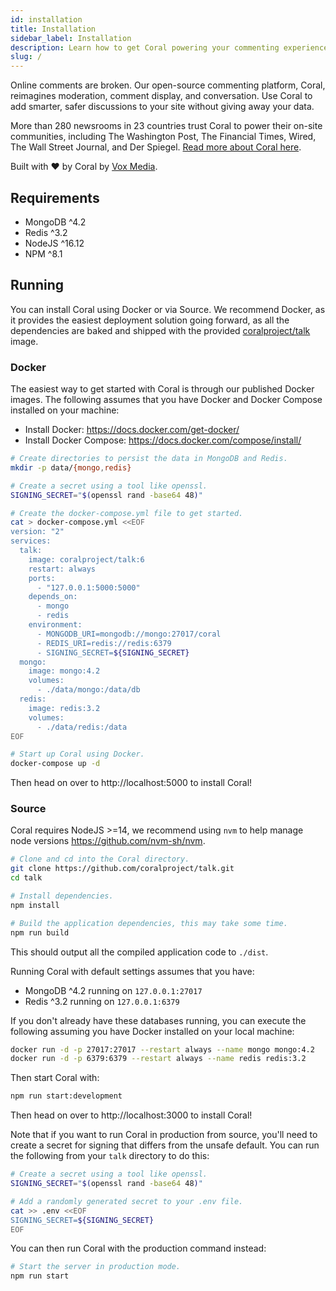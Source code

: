 ```yaml
---
id: installation
title: Installation
sidebar_label: Installation
description: Learn how to get Coral powering your commenting experience.
slug: /
---
```


Online comments are broken. Our open-source commenting platform, Coral,
reimagines moderation, comment display, and conversation. Use Coral to add
smarter, safer discussions to your site without giving away your data.

More than 280 newsrooms in 23 countries trust Coral to power their on-site
communities, including The Washington Post, The Financial Times, Wired, The Wall Street Journal, and Der
Spiegel. [Read more about Coral here](https://coralproject.net/).

Built with ❤️ by Coral by [Vox Media](https://product.voxmedia.com/).

## Requirements

- MongoDB ^4.2
- Redis ^3.2
- NodeJS ^16.12
- NPM ^8.1

## Running

You can install Coral using Docker or via Source. We recommend Docker, as it
provides the easiest deployment solution going forward, as all the dependencies
are baked and shipped with the provided
[coralproject/talk](https://hub.docker.com/r/coralproject/talk) image.

### Docker

The easiest way to get started with Coral is through our published Docker
images. The following assumes that you have Docker and Docker Compose installed
on your machine:

- Install Docker: https://docs.docker.com/get-docker/
- Install Docker Compose: https://docs.docker.com/compose/install/

```bash
# Create directories to persist the data in MongoDB and Redis.
mkdir -p data/{mongo,redis}

# Create a secret using a tool like openssl.
SIGNING_SECRET="$(openssl rand -base64 48)"

# Create the docker-compose.yml file to get started.
cat > docker-compose.yml <<EOF
version: "2"
services:
  talk:
    image: coralproject/talk:6
    restart: always
    ports:
      - "127.0.0.1:5000:5000"
    depends_on:
      - mongo
      - redis
    environment:
      - MONGODB_URI=mongodb://mongo:27017/coral
      - REDIS_URI=redis://redis:6379
      - SIGNING_SECRET=${SIGNING_SECRET}
  mongo:
    image: mongo:4.2
    volumes:
      - ./data/mongo:/data/db
  redis:
    image: redis:3.2
    volumes:
      - ./data/redis:/data
EOF

# Start up Coral using Docker.
docker-compose up -d
```

Then head on over to http://localhost:5000 to install Coral!

### Source

Coral requires NodeJS >=14, we recommend using `nvm` to help manage node
versions https://github.com/nvm-sh/nvm.

```bash
# Clone and cd into the Coral directory.
git clone https://github.com/coralproject/talk.git
cd talk

# Install dependencies.
npm install

# Build the application dependencies, this may take some time.
npm run build
```

This should output all the compiled application code to `./dist`.

Running Coral with default settings assumes that you have:

- MongoDB ^4.2 running on `127.0.0.1:27017`
- Redis ^3.2 running on `127.0.0.1:6379`

If you don't already have these databases running, you can execute the following
assuming you have Docker installed on your local machine:

```bash
docker run -d -p 27017:27017 --restart always --name mongo mongo:4.2
docker run -d -p 6379:6379 --restart always --name redis redis:3.2
```

Then start Coral with:

```bash
npm run start:development
```

Then head on over to http://localhost:3000 to install Coral!

Note that if you want to run Coral in production from source, you'll need to
create a secret for signing that differs from the unsafe default. You can run
the following from your `talk` directory to do this:

```bash
# Create a secret using a tool like openssl.
SIGNING_SECRET="$(openssl rand -base64 48)"

# Add a randomly generated secret to your .env file.
cat >> .env <<EOF
SIGNING_SECRET=${SIGNING_SECRET}
EOF
```

You can then run Coral with the production command instead:

```bash
# Start the server in production mode.
npm run start
```
